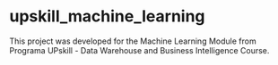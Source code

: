 # upskill_machine_learning
This project was developed for the Machine Learning Module from Programa UPskill - Data Warehouse and Business Intelligence Course.
